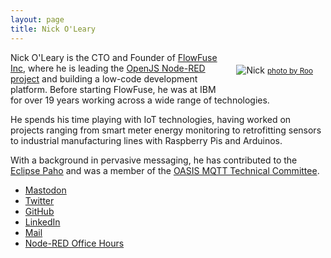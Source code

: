 ```yaml
---
layout: page
title: Nick O'Leary
---
```

<div style="float: right; margin: 20px; text-align: right;"><img src="/blog/content/2006/09/knolleary_bw_sq_2-300x300.jpg" alt="Nick">  
<small><a href="http://www.flickr.com/photos/rooreynolds/5333767905/" alt="Nick by Roo Reynolds, on Flickr">photo by Roo</a></small></div>

Nick O'Leary is the CTO and Founder of [FlowFuse Inc](https://flowfuse.com), where he is leading the [OpenJS Node-RED project](https://nodered.org) and building a low-code development platform. Before starting FlowFuse, he was at IBM for over 19 years working across a wide range of technologies.

He spends his time playing with IoT technologies, having worked on projects ranging from smart meter energy monitoring to retrofitting sensors to industrial manufacturing lines with Raspberry Pis and Arduinos.

With a background in pervasive messaging, he has contributed to the [Eclipse Paho](http://eclipse.org/paho)
and was a member of the [OASIS MQTT Technical Committee](https://www.oasis-open.org/committees/mqtt/).

 - [Mastodon](https://mastodon.me.uk/@knolleary)
 - [Twitter](https://twitter.com/knolleary)
 - [GitHub](https://github.com/knolleary)
 - [LinkedIn](https://www.linkedin.com/in/nickoleary/)
 - [Mail](mailto:nick.oleary@gmail.com)
 - [Node-RED Office Hours](https://calendly.com/knolleary)
